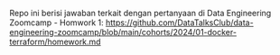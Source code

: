 Repo ini berisi jawaban terkait dengan pertanyaan di Data Engineering Zoomcamp - Homwork 1: https://github.com/DataTalksClub/data-engineering-zoomcamp/blob/main/cohorts/2024/01-docker-terraform/homework.md
